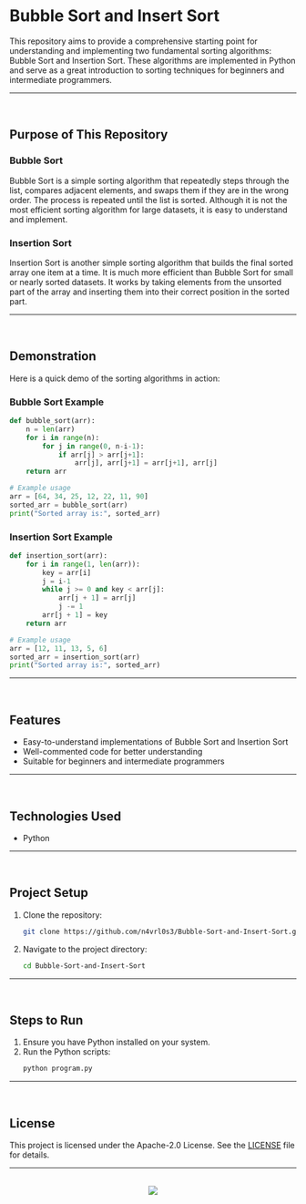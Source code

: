 # Bubble Sort and Insert Sort

This repository aims to provide a comprehensive starting point for understanding and implementing two fundamental sorting algorithms: Bubble Sort and Insertion Sort. These algorithms are implemented in Python and serve as a great introduction to sorting techniques for beginners and intermediate programmers.

<hr><br>

## Purpose of This Repository

### Bubble Sort

Bubble Sort is a simple sorting algorithm that repeatedly steps through the list, compares adjacent elements, and swaps them if they are in the wrong order. The process is repeated until the list is sorted. Although it is not the most efficient sorting algorithm for large datasets, it is easy to understand and implement.

### Insertion Sort

Insertion Sort is another simple sorting algorithm that builds the final sorted array one item at a time. It is much more efficient than Bubble Sort for small or nearly sorted datasets. It works by taking elements from the unsorted part of the array and inserting them into their correct position in the sorted part.

<hr><br>

## Demonstration

Here is a quick demo of the sorting algorithms in action:

### Bubble Sort Example

```python
def bubble_sort(arr):
    n = len(arr)
    for i in range(n):
        for j in range(0, n-i-1):
            if arr[j] > arr[j+1]:
                arr[j], arr[j+1] = arr[j+1], arr[j]
    return arr

# Example usage
arr = [64, 34, 25, 12, 22, 11, 90]
sorted_arr = bubble_sort(arr)
print("Sorted array is:", sorted_arr)
```

### Insertion Sort Example

```python
def insertion_sort(arr):
    for i in range(1, len(arr)):
        key = arr[i]
        j = i-1
        while j >= 0 and key < arr[j]:
            arr[j + 1] = arr[j]
            j -= 1
        arr[j + 1] = key
    return arr

# Example usage
arr = [12, 11, 13, 5, 6]
sorted_arr = insertion_sort(arr)
print("Sorted array is:", sorted_arr)
```

<hr><br>

## Features

- Easy-to-understand implementations of Bubble Sort and Insertion Sort
- Well-commented code for better understanding
- Suitable for beginners and intermediate programmers

<hr><br>

## Technologies Used

- Python

<hr><br>

## Project Setup

1. Clone the repository:
   ```bash
   git clone https://github.com/n4vrl0s3/Bubble-Sort-and-Insert-Sort.git
   ```
2. Navigate to the project directory:
   ```bash
   cd Bubble-Sort-and-Insert-Sort
   ```

<hr><br>

## Steps to Run

1. Ensure you have Python installed on your system.
2. Run the Python scripts:
   ```bash
   python program.py
   ```

<hr><br>

## License

This project is licensed under the Apache-2.0 License. See the [LICENSE](LICENSE) file for details.

<hr><br>

<div align="center">
   <a href="https://www.instagram.com/n4vrl0s3/">
      <img src="https://capsule-render.vercel.app/api?type=waving&height=200&color=100:393E46,20:F7F7F7&section=footer&reversal=false&textBg=false&fontAlignY=50&descAlign=48&descAlignY=59"/>
   </a>
</div>
